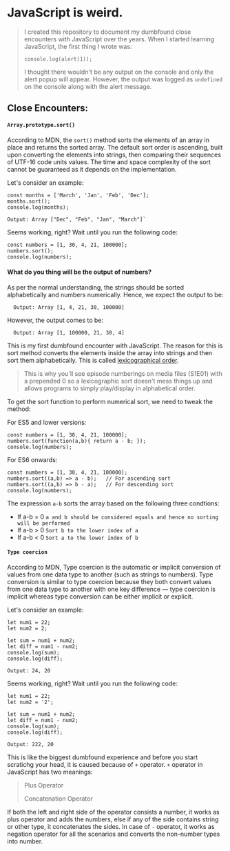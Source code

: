 # JavaScript is weird.
> I created this repository to document my dumbfound close encounters with JavaScript over the years. When I started learning JavaScript, the first thing I wrote was:
>
>   `console.log(alert(1));`
>
>I thought there wouldn't be any output on the console and only the alert popup will appear. However, the output was logged as `undefined` on the console along with the alert message.

## Close Encounters:
 #### `Array.prototype.sort()`
 
According to MDN, the `sort()` method sorts the elements of an array in place and returns the sorted array. The default sort order is ascending, built upon converting the elements into strings, then comparing their sequences of UTF-16 code units values.
The time and space complexity of the sort cannot be guaranteed as it depends on the implementation. 

Let's consider an example:

    const months = ['March', 'Jan', 'Feb', 'Dec'];
    months.sort();
    console.log(months); 
    
    Output: Array ["Dec", "Feb", "Jan", "March"]`

Seems working, right? Wait until you run the following code:

    const numbers = [1, 30, 4, 21, 100000];
    numbers.sort();
    console.log(numbers); 
 
 #### What do you thing will be the output of numbers?   
 As per the normal understanding, the strings should be sorted alphabetically and numbers numerically. Hence, we expect the output to be:
 
      Output: Array [1, 4, 21, 30, 100000]

However, the output comes to be:
    
      Output: Array [1, 100000, 21, 30, 4]
 
This is my first dumbfound encounter with JavaScript. The reason for this is sort method converts the elements inside the array into strings and then sort them alphabetically. This is called [lexicographical order](https://en.wikipedia.org/wiki/Lexicographical_order).

>This is why you'll see episode numberings on media files (S1E01) with a prepended 0 so a lexicographic sort doesn't mess things up and allows programs to simply play/display in alphabetical order.

To get the sort function to perform numerical sort, we need to tweak the method:

For ES5 and lower versions:

    const numbers = [1, 30, 4, 21, 100000];
    numbers.sort(function(a,b){ return a - b; });
    console.log(numbers); 
    
For ES6 onwards:

    const numbers = [1, 30, 4, 21, 100000];
    numbers.sort((a,b) => a - b);   // For ascending sort
    numbers.sort((a,b) => b - a);   // For descending sort
    console.log(numbers); 
    
 The expression `a-b` sorts the array based on the following three condtions:
 
 - If a-b = 0 `a and b should be considered equals and hence no sorting will be performed`
 - If a-b > 0 `Sort b to the lower index of a`
 - If a-b < 0 `Sort a to the lower index of b`

 #### `Type coercion`
 
According to MDN, Type coercion is the automatic or implicit conversion of values from one data type to another (such as strings to numbers). Type conversion is similar to type coercion because they both convert values from one data type to another with one key difference — type coercion is implicit whereas type conversion can be either implicit or explicit.

Let's consider an example:

    let num1 = 22;
    let num2 = 2;
    
    let sum = num1 + num2;
    let diff = num1 - num2;
    console.log(sum); 
    console.log(diff); 
    
    Output: 24, 20
    
 Seems working, right? Wait until you run the following code:

    let num1 = 22;
    let num2 = '2';
    
    let sum = num1 + num2;
    let diff = num1 - num2;
    console.log(sum);     
    console.log(diff); 
    
    Output: 222, 20
 
This is like the biggest dumbfound experience and before you start scratichg your head, it is caused because of `+` operator. `+` operator in JavaScript has two meanings:

>   Plus Operator 
>
>   Concatenation Operator
  
If both the left and right side of the operator consists a number, it works as plus operator and adds the numbers, else if any of the side  contains string or other type, it concatenates the sides. In case of `-` operator, it works as negation operator for all the scenarios and converts the non-number types into number.

 
 
